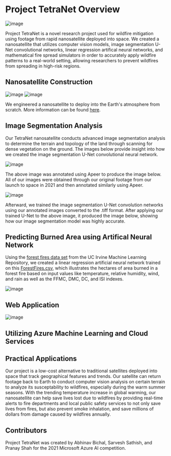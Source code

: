 # Project TetraNet Overview

![image](https://user-images.githubusercontent.com/65915193/112793462-f5b15d80-902a-11eb-874b-decbbb800f6d.png)

Project TetraNet is a novel research project used for wildfire mitigation using footage from rapid nanosatellite deployed into space. We created a nanosatellite that utilizes computer vision models, image segmentation U-Net convolutional networks, linear regression artifical neural networks, and mathematical fire spread simulators in order to accurately apply wildfire patterns to a real-world setting, allowing researchers to prevent wildfires from spreading in high-risk regions.

## Nanosatellite Construction

![image](https://user-images.githubusercontent.com/65915193/113235068-11557780-9268-11eb-88a5-1da251bd10b5.png)
![image](https://user-images.githubusercontent.com/65915193/113235206-482b8d80-9268-11eb-9f64-8d097736f1ef.png)

We engineered a nanosatellite to deploy into the Earth's atmosphere from scratch. More information can be found [here](https://drive.google.com/file/d/19KJ8iIdx7iHpYULTgR8Wu4Gu_hYKOD-A/view?usp=sharing).


## Image Segmentation Analysis

Our TetraNet nanosatellite conducts advanced image segmentation analysis to determine the terrain and topology of the land through scanning for dense vegetation on the ground. The images below provide insight into how we created the image segmentation U-Net convolutional neural network.

![image](https://user-images.githubusercontent.com/65915193/113232996-d9e4cc00-9263-11eb-9a9b-24c5d19d305e.png)

The above image was annotated using Apeer to produce the image below. All of our images were obtained through our original footage from our launch to space in 2021 and then annotated similarly using Apeer. 

![image](https://user-images.githubusercontent.com/65915193/113232418-b40af780-9262-11eb-926d-491324db32b6.png)

Afterward, we trained the image segmentation U-Net convolution networks using our annotated images converted to the .tiff format. After applying our trained U-Net to the above image, it produced the image below, showing how our image segmentation model was highly accurate. 


## Predicting Burned Area using Artifical Neural Network

Using the [forest fires data set](http://archive.ics.uci.edu/ml/datasets/Forest+Fires) from the UC Irvine Machine Learning Repository, we created a linear regression artificial neural network trained on this [ForestFires.csv](http://archive.ics.uci.edu/ml/machine-learning-databases/forest-fires/forestfires.csv), which illustrates the hectares of area burned in a forest fire based on input values like temperature, relative humidity, wind, and rain as well as the FFMC, DMC, DC, and ISI indexes.

![image](https://user-images.githubusercontent.com/65915193/113236263-29c69180-926a-11eb-9d14-76c16691f2c6.png)


## Web Application

![image](https://user-images.githubusercontent.com/65915193/113237381-55e31200-926c-11eb-8241-45bf1b4118cb.png)


## Utilizing Azure Machine Learning and Cloud Services 

## Practical Applications

Our project is a low-cost alternative to traditional satellites deployed into space that track geographical features and trends. Our satellite can return footage back to Earth to conduct computer vision analysis on certain terrain to analyze its susceptability to wildfires, especially during the warm summer seasons. With the trending  temperature increase in global warming, our nanosatellite can help save lives lost due to wildfires by providing real-time alerts to fire departments and local public safety services to not only save lives from fires, but also prevent smoke inhalation, and save millions of dollars from damage caused by wildfires annually.

## Contributors

Project TetraNet was created by Abhinav Bichal, Sarvesh Sathish, and Pranay Shah for the 2021 Microsoft Azure AI competition.

